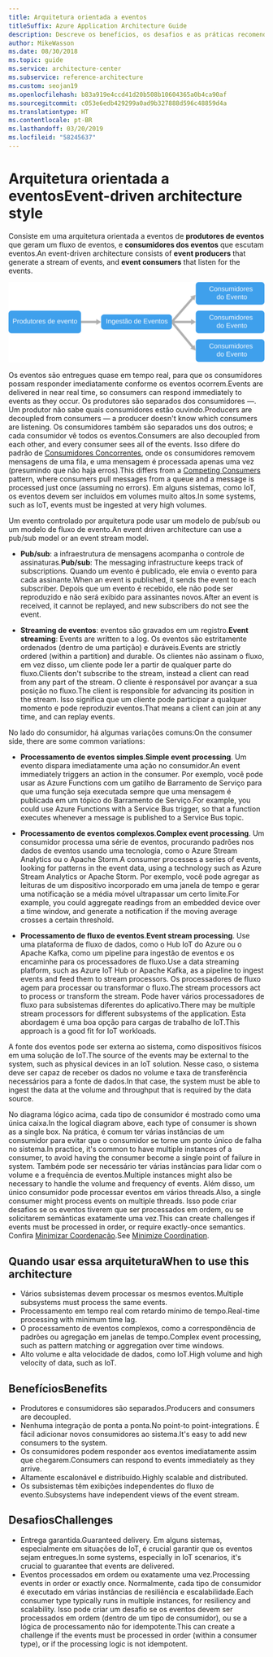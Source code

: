 ```yaml
---
title: Arquitetura orientada a eventos
titleSuffix: Azure Application Architecture Guide
description: Descreve os benefícios, os desafios e as práticas recomendadas para eventos e arquiteturas de IoT no Azure.
author: MikeWasson
ms.date: 08/30/2018
ms.topic: guide
ms.service: architecture-center
ms.subservice: reference-architecture
ms.custom: seojan19
ms.openlocfilehash: b83a919e4ccd41d20b508b10604365a0b4ca90af
ms.sourcegitcommit: c053e6edb429299a0ad9b327888d596c48859d4a
ms.translationtype: HT
ms.contentlocale: pt-BR
ms.lasthandoff: 03/20/2019
ms.locfileid: "58245637"
---
```

# <a name="event-driven-architecture-style"></a><span data-ttu-id="7a0d2-103">Arquitetura orientada a eventos</span><span class="sxs-lookup"><span data-stu-id="7a0d2-103">Event-driven architecture style</span></span>

<span data-ttu-id="7a0d2-104">Consiste em uma arquitetura orientada a eventos de **produtores de eventos** que geram um fluxo de eventos, e **consumidores dos eventos** que escutam eventos.</span><span class="sxs-lookup"><span data-stu-id="7a0d2-104">An event-driven architecture consists of **event producers** that generate a stream of events, and **event consumers** that listen for the events.</span></span>

![Diagrama um estilo de arquitetura orientado por eventos](./images/event-driven.svg)

<span data-ttu-id="7a0d2-106">Os eventos são entregues quase em tempo real, para que os consumidores possam responder imediatamente conforme os eventos ocorrem.</span><span class="sxs-lookup"><span data-stu-id="7a0d2-106">Events are delivered in near real time, so consumers can respond immediately to events as they occur.</span></span> <span data-ttu-id="7a0d2-107">Os produtores são separados dos consumidores &mdash;. Um produtor não sabe quais consumidores estão ouvindo.</span><span class="sxs-lookup"><span data-stu-id="7a0d2-107">Producers are decoupled from consumers &mdash; a producer doesn't know which consumers are listening.</span></span> <span data-ttu-id="7a0d2-108">Os consumidores também são separados uns dos outros; e cada consumidor vê todos os eventos.</span><span class="sxs-lookup"><span data-stu-id="7a0d2-108">Consumers are also decoupled from each other, and every consumer sees all of the events.</span></span> <span data-ttu-id="7a0d2-109">Isso difere do padrão de [Consumidores Concorrentes][competing-consumers], onde os consumidores removem mensagens de uma fila, e uma mensagem é processada apenas uma vez (presumindo que não haja erros).</span><span class="sxs-lookup"><span data-stu-id="7a0d2-109">This differs from a [Competing Consumers][competing-consumers] pattern, where consumers pull messages from a queue and a message is processed just once (assuming no errors).</span></span> <span data-ttu-id="7a0d2-110">Em alguns sistemas, como IoT, os eventos devem ser incluídos em volumes muito altos.</span><span class="sxs-lookup"><span data-stu-id="7a0d2-110">In some systems, such as IoT, events must be ingested at very high volumes.</span></span>

<span data-ttu-id="7a0d2-111">Um evento controlado por arquitetura pode usar um modelo de pub/sub ou um modelo de fluxo de evento.</span><span class="sxs-lookup"><span data-stu-id="7a0d2-111">An event driven architecture can use a pub/sub model or an event stream model.</span></span>

- <span data-ttu-id="7a0d2-112">**Pub/sub**: a infraestrutura de mensagens acompanha o controle de assinaturas.</span><span class="sxs-lookup"><span data-stu-id="7a0d2-112">**Pub/sub**: The messaging infrastructure keeps track of subscriptions.</span></span> <span data-ttu-id="7a0d2-113">Quando um evento é publicado, ele envia o evento para cada assinante.</span><span class="sxs-lookup"><span data-stu-id="7a0d2-113">When an event is published, it sends the event to each subscriber.</span></span> <span data-ttu-id="7a0d2-114">Depois que um evento é recebido, ele não pode ser reproduzido e não será exibido para assinantes novos.</span><span class="sxs-lookup"><span data-stu-id="7a0d2-114">After an event is received, it cannot be replayed, and new subscribers do not see the event.</span></span>

- <span data-ttu-id="7a0d2-115">**Streaming de eventos**: eventos são gravados em um registro.</span><span class="sxs-lookup"><span data-stu-id="7a0d2-115">**Event streaming**: Events are written to a log.</span></span> <span data-ttu-id="7a0d2-116">Os eventos são estritamente ordenados (dentro de uma partição) e duráveis.</span><span class="sxs-lookup"><span data-stu-id="7a0d2-116">Events are strictly ordered (within a partition) and durable.</span></span> <span data-ttu-id="7a0d2-117">Os clientes não assinam o fluxo, em vez disso, um cliente pode ler a partir de qualquer parte do fluxo.</span><span class="sxs-lookup"><span data-stu-id="7a0d2-117">Clients don't subscribe to the stream, instead a client can read from any part of the stream.</span></span> <span data-ttu-id="7a0d2-118">O cliente é responsável por avançar a sua posição no fluxo.</span><span class="sxs-lookup"><span data-stu-id="7a0d2-118">The client is responsible for advancing its position in the stream.</span></span> <span data-ttu-id="7a0d2-119">Isso significa que um cliente pode participar a qualquer momento e pode reproduzir eventos.</span><span class="sxs-lookup"><span data-stu-id="7a0d2-119">That means a client can join at any time, and can replay events.</span></span>

<span data-ttu-id="7a0d2-120">No lado do consumidor, há algumas variações comuns:</span><span class="sxs-lookup"><span data-stu-id="7a0d2-120">On the consumer side, there are some common variations:</span></span>

- <span data-ttu-id="7a0d2-121">**Processamento de eventos simples**.</span><span class="sxs-lookup"><span data-stu-id="7a0d2-121">**Simple event processing**.</span></span> <span data-ttu-id="7a0d2-122">Um evento dispara imediatamente uma ação no consumidor.</span><span class="sxs-lookup"><span data-stu-id="7a0d2-122">An event immediately triggers an action in the consumer.</span></span> <span data-ttu-id="7a0d2-123">Por exemplo, você pode usar as Azure Functions com um gatilho de Barramento de Serviço para que uma função seja executada sempre que uma mensagem é publicada em um tópico do Barramento de Serviço.</span><span class="sxs-lookup"><span data-stu-id="7a0d2-123">For example, you could use Azure Functions with a Service Bus trigger, so that a function executes whenever a message is published to a Service Bus topic.</span></span>

- <span data-ttu-id="7a0d2-124">**Processamento de eventos complexos**.</span><span class="sxs-lookup"><span data-stu-id="7a0d2-124">**Complex event processing**.</span></span> <span data-ttu-id="7a0d2-125">Um consumidor processa uma série de eventos, procurando padrões nos dados de eventos usando uma tecnologia, como o Azure Stream Analytics ou o Apache Storm.</span><span class="sxs-lookup"><span data-stu-id="7a0d2-125">A consumer processes a series of events, looking for patterns in the event data, using a technology such as Azure Stream Analytics or Apache Storm.</span></span> <span data-ttu-id="7a0d2-126">Por exemplo, você pode agregar as leituras de um dispositivo incorporado em uma janela de tempo e gerar uma notificação se a média móvel ultrapassar um certo limite.</span><span class="sxs-lookup"><span data-stu-id="7a0d2-126">For example, you could aggregate readings from an embedded device over a time window, and generate a notification if the moving average crosses a certain threshold.</span></span>

- <span data-ttu-id="7a0d2-127">**Processamento de fluxo de eventos**.</span><span class="sxs-lookup"><span data-stu-id="7a0d2-127">**Event stream processing**.</span></span> <span data-ttu-id="7a0d2-128">Use uma plataforma de fluxo de dados, como o Hub IoT do Azure ou o Apache Kafka, como um pipeline para ingestão de eventos e os encaminhe para os processadores de fluxo.</span><span class="sxs-lookup"><span data-stu-id="7a0d2-128">Use a data streaming platform, such as Azure IoT Hub or Apache Kafka, as a pipeline to ingest events and feed them to stream processors.</span></span> <span data-ttu-id="7a0d2-129">Os processadores de fluxo agem para processar ou transformar o fluxo.</span><span class="sxs-lookup"><span data-stu-id="7a0d2-129">The stream processors act to process or transform the stream.</span></span> <span data-ttu-id="7a0d2-130">Pode haver vários processadores de fluxo para subsistemas diferentes do aplicativo.</span><span class="sxs-lookup"><span data-stu-id="7a0d2-130">There may be multiple stream processors for different subsystems of the application.</span></span> <span data-ttu-id="7a0d2-131">Esta abordagem é uma boa opção para cargas de trabalho de IoT.</span><span class="sxs-lookup"><span data-stu-id="7a0d2-131">This approach is a good fit for IoT workloads.</span></span>

<span data-ttu-id="7a0d2-132">A fonte dos eventos pode ser externa ao sistema, como dispositivos físicos em uma solução de IoT.</span><span class="sxs-lookup"><span data-stu-id="7a0d2-132">The source of the events may be external to the system, such as physical devices in an IoT solution.</span></span> <span data-ttu-id="7a0d2-133">Nesse caso, o sistema deve ser capaz de receber os dados no volume e taxa de transferência necessários para a fonte de dados.</span><span class="sxs-lookup"><span data-stu-id="7a0d2-133">In that case, the system must be able to ingest the data at the volume and throughput that is required by the data source.</span></span>

<span data-ttu-id="7a0d2-134">No diagrama lógico acima, cada tipo de consumidor é mostrado como uma única caixa.</span><span class="sxs-lookup"><span data-stu-id="7a0d2-134">In the logical diagram above, each type of consumer is shown as a single box.</span></span> <span data-ttu-id="7a0d2-135">Na prática, é comum ter várias instâncias de um consumidor para evitar que o consumidor se torne um ponto único de falha no sistema.</span><span class="sxs-lookup"><span data-stu-id="7a0d2-135">In practice, it's common to have multiple instances of a consumer, to avoid having the consumer become a single point of failure in system.</span></span> <span data-ttu-id="7a0d2-136">Também pode ser necessário ter várias instâncias para lidar com o volume e a frequência de eventos.</span><span class="sxs-lookup"><span data-stu-id="7a0d2-136">Multiple instances might also be necessary to handle the volume and frequency of events.</span></span> <span data-ttu-id="7a0d2-137">Além disso, um único consumidor pode processar eventos em vários threads.</span><span class="sxs-lookup"><span data-stu-id="7a0d2-137">Also, a single consumer might process events on multiple threads.</span></span> <span data-ttu-id="7a0d2-138">Isso pode criar desafios se os eventos tiverem que ser processados em ordem, ou se solicitarem semânticas exatamente uma vez.</span><span class="sxs-lookup"><span data-stu-id="7a0d2-138">This can create challenges if events must be processed in order, or require exactly-once semantics.</span></span> <span data-ttu-id="7a0d2-139">Confira [Minimizar Coordenação][minimize-coordination].</span><span class="sxs-lookup"><span data-stu-id="7a0d2-139">See [Minimize Coordination][minimize-coordination].</span></span>

## <a name="when-to-use-this-architecture"></a><span data-ttu-id="7a0d2-140">Quando usar essa arquitetura</span><span class="sxs-lookup"><span data-stu-id="7a0d2-140">When to use this architecture</span></span>

- <span data-ttu-id="7a0d2-141">Vários subsistemas devem processar os mesmos eventos.</span><span class="sxs-lookup"><span data-stu-id="7a0d2-141">Multiple subsystems must process the same events.</span></span>
- <span data-ttu-id="7a0d2-142">Processamento em tempo real com retardo mínimo de tempo.</span><span class="sxs-lookup"><span data-stu-id="7a0d2-142">Real-time processing with minimum time lag.</span></span>
- <span data-ttu-id="7a0d2-143">O processamento de eventos complexos, como a correspondência de padrões ou agregação em janelas de tempo.</span><span class="sxs-lookup"><span data-stu-id="7a0d2-143">Complex event processing, such as pattern matching or aggregation over time windows.</span></span>
- <span data-ttu-id="7a0d2-144">Alto volume e alta velocidade de dados, como IoT.</span><span class="sxs-lookup"><span data-stu-id="7a0d2-144">High volume and high velocity of data, such as IoT.</span></span>

## <a name="benefits"></a><span data-ttu-id="7a0d2-145">Benefícios</span><span class="sxs-lookup"><span data-stu-id="7a0d2-145">Benefits</span></span>

- <span data-ttu-id="7a0d2-146">Produtores e consumidores são separados.</span><span class="sxs-lookup"><span data-stu-id="7a0d2-146">Producers and consumers are decoupled.</span></span>
- <span data-ttu-id="7a0d2-147">Nenhuma integração de ponta a ponta.</span><span class="sxs-lookup"><span data-stu-id="7a0d2-147">No point-to point-integrations.</span></span> <span data-ttu-id="7a0d2-148">É fácil adicionar novos consumidores ao sistema.</span><span class="sxs-lookup"><span data-stu-id="7a0d2-148">It's easy to add new consumers to the system.</span></span>
- <span data-ttu-id="7a0d2-149">Os consumidores podem responder aos eventos imediatamente assim que chegarem.</span><span class="sxs-lookup"><span data-stu-id="7a0d2-149">Consumers can respond to events immediately as they arrive.</span></span>
- <span data-ttu-id="7a0d2-150">Altamente escalonável e distribuído.</span><span class="sxs-lookup"><span data-stu-id="7a0d2-150">Highly scalable and distributed.</span></span>
- <span data-ttu-id="7a0d2-151">Os subsistemas têm exibições independentes do fluxo de evento.</span><span class="sxs-lookup"><span data-stu-id="7a0d2-151">Subsystems have independent views of the event stream.</span></span>

## <a name="challenges"></a><span data-ttu-id="7a0d2-152">Desafios</span><span class="sxs-lookup"><span data-stu-id="7a0d2-152">Challenges</span></span>

- <span data-ttu-id="7a0d2-153">Entrega garantida.</span><span class="sxs-lookup"><span data-stu-id="7a0d2-153">Guaranteed delivery.</span></span> <span data-ttu-id="7a0d2-154">Em alguns sistemas, especialmente em situações de IoT, é crucial garantir que os eventos sejam entregues.</span><span class="sxs-lookup"><span data-stu-id="7a0d2-154">In some systems, especially in IoT scenarios, it's crucial to guarantee that events are delivered.</span></span>
- <span data-ttu-id="7a0d2-155">Eventos processados em ordem ou exatamente uma vez.</span><span class="sxs-lookup"><span data-stu-id="7a0d2-155">Processing events in order or exactly once.</span></span> <span data-ttu-id="7a0d2-156">Normalmente, cada tipo de consumidor é executado em várias instâncias de resiliência e escalabilidade.</span><span class="sxs-lookup"><span data-stu-id="7a0d2-156">Each consumer type typically runs in multiple instances, for resiliency and scalability.</span></span> <span data-ttu-id="7a0d2-157">Isso pode criar um desafio se os eventos devem ser processados em ordem (dentro de um tipo de consumidor), ou se a lógica de processamento não for idempotente.</span><span class="sxs-lookup"><span data-stu-id="7a0d2-157">This can create a challenge if the events must be processed in order (within a consumer type), or if the processing logic is not idempotent.</span></span>

 <!-- links -->

[competing-consumers]: ../../patterns/competing-consumers.md
[minimize-coordination]: ../design-principles/minimize-coordination.md
